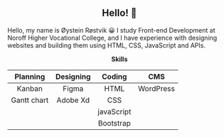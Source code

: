 <h2 align="center">
  Hello! 👋
</h2>
<p>
  Hello, my name is Øystein Røstvik 😀
  I study Front-end Development at Noroff Higher Vocational College, and I have experience with designing websites and building them using HTML, CSS, JavaScript and    APIs.
</p>
<p align="center">
  <b>Skills</b>
</p>
<div align="center">
  
  |   Planning    |   Designing   |    Coding     |      CMS      |
  |     :---:     |     :---:     |     :---:     |     :---:     |
  |     Kanban    |    Figma      |     HTML      |   WordPress   |
  |  Gantt chart  |   Adobe Xd    |     CSS       |               |
  |               |               |  javaScript   |               |
  |               |               |  Bootstrap    |               |
</div>

<!--
**Tanix98/Tanix98** is a ✨ _special_ ✨ repository because its `README.md` (this file) appears on your GitHub profile.

Here are some ideas to get you started:

- 🔭 I’m currently working on ...
- 🌱 I’m currently learning ...
- 👯 I’m looking to collaborate on ...
- 🤔 I’m looking for help with ...
- 💬 Ask me about ...
- 📫 How to reach me: ...
- 😄 Pronouns: ...
- ⚡ Fun fact: ...
-->

